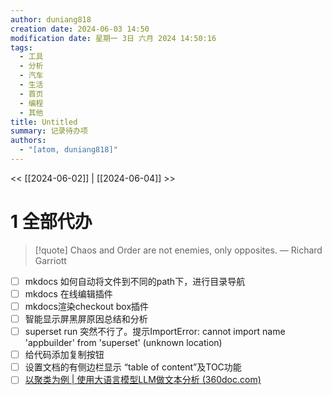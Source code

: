 ```yaml
---
author: duniang818
creation date: 2024-06-03 14:50
modification date: 星期一 3日 六月 2024 14:50:16
tags:
  - 工具
  - 分析
  - 汽车
  - 生活
  - 首页
  - 编程
  - 其他
title: Untitled
summary: 记录待办项
authors:
  - "[atom, duniang818]"
---
```

<< [[2024-06-02]] | [[2024-06-04]] >>

# 1 全部代办

> [!quote] Chaos and Order are not enemies, only opposites.
> — Richard Garriott

- [ ]  mkdocs 如何自动将文件到不同的path下，进行目录导航
- [ ]  mkdocs 在线编辑插件
- [ ]  mkdocs渲染checkout box插件
- [ ]  智能显示屏黑屏原因总结和分析
- [ ]  superset run 突然不行了。提示ImportError: cannot import name 'appbuilder' from 'superset' (unknown location)
- [ ]  给代码添加复制按钮
- [ ]  设置文档的有侧边栏显示 “table of content”及TOC功能
- [ ]  [以聚类为例 | 使用大语言模型LLM做文本分析 (360doc.com)](http://www.360doc.com/content/23/1120/21/73874201_1104707310.shtml)
